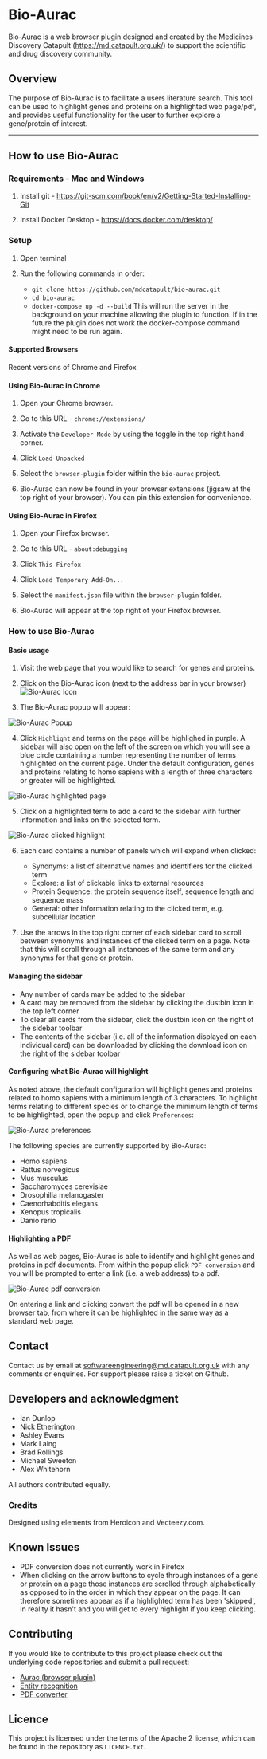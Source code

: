 # Bio-Aurac

Bio-Aurac is a web browser plugin designed and created by the Medicines Discovery Catapult (https://md.catapult.org.uk/) to support the scientific and drug discovery community.

## Overview
The purpose of Bio-Aurac is to facilitate a users literature search. This tool can be used to highlight genes and proteins on a highlighted web page/pdf, and provides useful functionality for the user to further explore a gene/protein of interest.


***

## How to use Bio-Aurac
### Requirements - Mac and Windows
1) Install git - https://git-scm.com/book/en/v2/Getting-Started-Installing-Git

2) Install Docker Desktop - https://docs.docker.com/desktop/

### Setup

1) Open terminal

2) Run the following commands in order: 

    - `git clone https://github.com/mdcatapult/bio-aurac.git`
    - `cd bio-aurac`
    - `docker-compose up -d --build`
    This will run the server in the background on your machine allowing the plugin to function. If in the future the plugin does not work the docker-compose command might need to be run again.

#### Supported Browsers

Recent versions of Chrome and Firefox

#### Using Bio-Aurac in Chrome
1) Open your Chrome browser.

2) Go to this URL - `chrome://extensions/`

3) Activate the `Developer Mode` by using the toggle in the top right hand corner.

4) Click `Load Unpacked`

5) Select the `browser-plugin` folder within the `bio-aurac` project.

6) Bio-Aurac can now be found in your browser extensions (jigsaw at the top right of your browser). You can pin this extension for convenience.


#### Using Bio-Aurac in Firefox

1) Open your Firefox browser.

2) Go to this URL - `about:debugging`

3) Click `This Firefox`

4) Click `Load Temporary Add-On...`

5) Select the `manifest.json` file within the `browser-plugin` folder.

6) Bio-Aurac will appear at the top right of your Firefox browser.

### How to use Bio-Aurac

#### Basic usage

1) Visit the web page that you would like to search for genes and proteins.

2) Click on the Bio-Aurac icon (next to the address bar in your browser) 
![Bio-Aurac Icon](browser-plugin/assets/head-brains.icon.48.png "Bio-Aurac icon")

3) The Bio-Aurac popup will appear:

![Bio-Aurac Popup](browser-plugin/assets/Bio-Aurac-Popup.png)

4) Click `Highlight` and terms on the page will be highlighed in purple.  A sidebar will also open on the left of the screen on which  you will see a blue circle containing a number representing the number of terms highlighted on the current page.  Under the default configuration, genes and proteins relating to homo sapiens with a length of three characters or greater will be highlighted.

![Bio-Aurac highlighted page](browser-plugin/assets/Bio-Aurac-highlighted-page.png)


5) Click on a highlighted term to add a card to the sidebar with further information and links on the selected term.

![Bio-Aurac clicked highlight](browser-plugin/assets/Bio-Aurac-clicked-highlight.png)

6) Each card contains a number of panels which will expand when clicked:

   - Synonyms: a list of alternative names and identifiers for the clicked term 
   - Explore: a list of clickable links to external resources
   - Protein Sequence: the protein sequence itself, sequence length and sequence mass
   - General: other information relating to the clicked term, e.g. subcellular location

7) Use the arrows in the top right corner of each sidebar card to scroll between synonyms and instances of the clicked term on a page.  Note that this will scroll through all instances of the same term and any synonyms for that gene or protein.

#### Managing the sidebar

- Any number of cards may be added to the sidebar
- A card may be removed from the sidebar by clicking the dustbin icon in the top left corner
- To clear all cards from the sidebar, click the dustbin icon on the right of the sidebar toolbar
- The contents of the sidebar (i.e. all of the information displayed on each individual card) can be downloaded by clicking the download icon on the right of the sidebar toolbar

#### Configuring what Bio-Aurac will highlight

As noted above, the default configuration will highlight genes and proteins related to homo sapiens with a minimum length of 3 characters.  To highlight terms relating to different species or to change the minimum length of terms to be highlighted, open the popup and click `Preferences`:

![Bio-Aurac preferences](browser-plugin/assets/Bio-Aurac-preferences.png)

The following species are currently supported by Bio-Aurac:
- Homo sapiens
- Rattus norvegicus
- Mus musculus
- Saccharomyces cerevisiae
- Drosophilia melanogaster
- Caenorhabditis elegans
- Xenopus tropicalis
- Danio rerio

#### Highlighting a PDF

As well as web pages, Bio-Aurac is able to identify and highlight genes and proteins in pdf documents.  From within the popup click `PDF conversion` and you will be prompted to enter a link (i.e. a web address) to a pdf.  

![Bio-Aurac pdf conversion](browser-plugin/assets/Bio-Aurac-pdf.png)

On entering a link and clicking convert the pdf will be opened in a new browser tab, from where it can be highlighted in the same way as a standard web page.

## Contact
Contact us by email at [softwareengineering@md.catapult.org.uk](softwareengineering@md.catapult.org.uk) with any comments or enquiries.  For support please raise a ticket on Github.

## Developers and acknowledgment

- Ian Dunlop
- Nick Etherington
- Ashley Evans
- Mark Laing
- Brad Rollings
- Michael Sweeton
- Alex Whitehorn

All authors contributed equally.

### Credits
Designed using elements from Heroicon and Vecteezy.com.

## Known Issues

- PDF conversion does not currently work in Firefox
- When clicking on the arrow buttons to cycle through instances of a gene or protein on a page those instances are scrolled through alphabetically as opposed to in the order in which they appear on the page.  It can therefore sometimes appear as if a highlighted term has been 'skipped', in reality it hasn't and you will get to every highlight if you keep clicking.

## Contributing
If you would like to contribute to this project please check out the underlying code repositories and submit a pull request:

- [Aurac (browser plugin)](https://github.com/mdcatapult/aurac-web-plugin)
- [Entity recognition](https://github.com/mdcatapult/entity-recognition)
- [PDF converter](https://github.com/mdcatapult/PDF-Converter)

## Licence
This project is licensed under the terms of the Apache 2 license, which can be found in the repository as `LICENCE.txt`.

